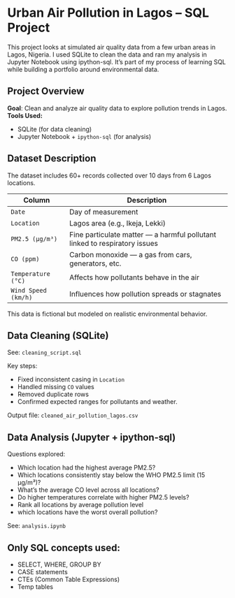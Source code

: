 # Urban Air Pollution in Lagos – SQL Project
This project looks at simulated air quality data from a few urban areas in Lagos, Nigeria. I used SQLite to clean the data and ran my analysis in Jupyter Notebook using ipython-sql. It’s part of my process of learning SQL while building a portfolio around environmental data. 

## Project Overview
**Goal**: Clean and analyze air quality data to explore pollution trends in Lagos.
**Tools Used:**
* SQLite (for data cleaning)
* Jupyter Notebook + `ipython-sql` (for analysis)

## Dataset Description
The dataset includes 60+ records collected over 10 days from 6 Lagos locations.

| Column              | Description                                                                |
| ------------------- | -------------------------------------------------------------------------- |
| `Date`              | Day of measurement                                                         |
| `Location`          | Lagos area (e.g., Ikeja, Lekki)                                            |
| `PM2.5 (µg/m³)`     | Fine particulate matter — a harmful pollutant linked to respiratory issues |
| `CO (ppm)`          | Carbon monoxide — a gas from cars, generators, etc.                        |
| `Temperature (°C)`  | Affects how pollutants behave in the air                                   |
| `Wind Speed (km/h)` | Influences how pollution spreads or stagnates                              |

This data is fictional but modeled on realistic environmental behavior.

## Data Cleaning (SQLite)
See: `cleaning_script.sql`

Key steps:
* Fixed inconsistent casing in `Location`
* Handled missing `CO` values
* Removed duplicate rows
* Confirmed expected ranges for pollutants and weather.

Output file: `cleaned_air_pollution_lagos.csv`

## Data Analysis (Jupyter + ipython-sql)
Questions explored:
* Which location had the highest average PM2.5?
* Which locations consistently stay below the WHO PM2.5 limit (15 µg/m³)?
* What’s the average CO level across all locations?
* Do higher temperatures correlate with higher PM2.5 levels?
* Rank all locations by average pollution level
* which locations have the worst overall pollution?

See: `analysis.ipynb`

## Only SQL concepts used:
* SELECT, WHERE, GROUP BY
* CASE statements
* CTEs (Common Table Expressions)
* Temp tables

